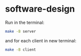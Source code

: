# software-design

Run in the terminal:

```bash
make -B server
```

and for each client in new terminal:

```bash
make -B client
```
